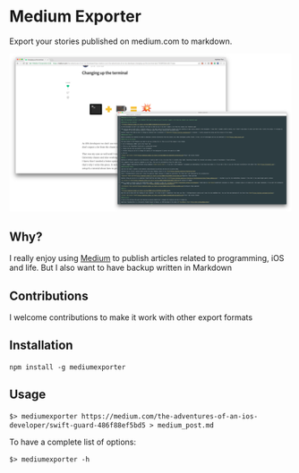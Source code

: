 # Medium Exporter
Export your stories published on medium.com to markdown.

![image](images/screenshot.png)

## Why?

I really enjoy using [Medium](https://medium.com) to publish articles related to programming, iOS and life. But I also want to have backup written in Markdown
## Contributions

I welcome contributions to make it work with other export formats

## Installation

    npm install -g mediumexporter

## Usage

    $> mediumexporter https://medium.com/the-adventures-of-an-ios-developer/swift-guard-486f88ef5bd5 > medium_post.md

To have a complete list of options:

    $> mediumexporter -h
